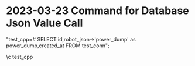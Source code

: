 2023-03-23 Command for Database Json Value Call
===============================================

"test_cpp=# SELECT id,robot_json->'power_dump' as power_dump,created_at FROM test_conn";

\c test_cpp
